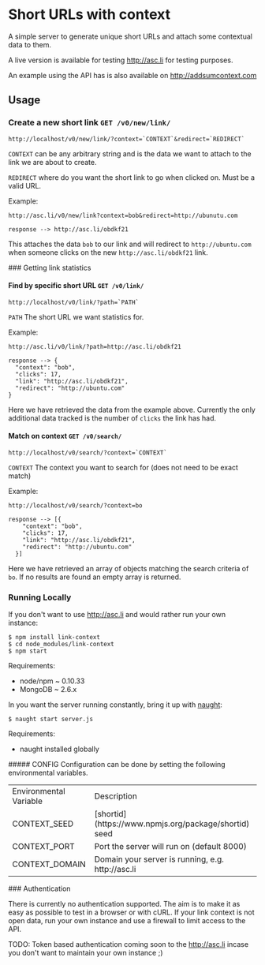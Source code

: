 # Short URLs with context
A simple server to generate unique short URLs and attach some contextual data to them.

A live version is available for testing http://asc.li for testing purposes.

An example using the API has is also available on http://addsumcontext.com


## Usage

### Create a new short link `GET /v0/new/link/`

    http://localhost/v0/new/link/?context=`CONTEXT`&redirect=`REDIRECT`

`CONTEXT` can be any arbitrary string and is the data we want to attach to the link we are about to create.

`REDIRECT` where do you want the short link to go when clicked on. Must be a valid URL.


Example:

    http://asc.li/v0/new/link?context=bob&redirect=http://ubunutu.com

    response --> http://asc.li/obdkf21

This attaches the data `bob` to our link and will redirect to `http://ubuntu.com` when someone clicks on the new `http://asc.li/obdkf21` link.

### Getting link statistics

#### Find by specific short URL `GET /v0/link/`

    http://localhost/v0/link/?path=`PATH`

`PATH` The short URL we want statistics for.

Example:

    http://asc.li/v0/link/?path=http://asc.li/obdkf21

    response --> {
      "context": "bob",
      "clicks": 17,
      "link": "http://asc.li/obdkf21",
      "redirect": "http://ubuntu.com"
    }

Here we have retrieved the data from the example above. Currently the only additional data tracked is the number of `clicks` the link has had.

#### Match on context `GET /v0/search/`

```
http://localhost/v0/search/?context=`CONTEXT`
```

`CONTEXT` The context you want to search for (does not need to be exact match)

Example:

```
http://localhost/v0/search/?context=bo

response --> [{
    "context": "bob",
    "clicks": 17,
    "link": "http://asc.li/obdkf21",
    "redirect": "http://ubuntu.com"
  }]
```

Here we have retrieved an array of objects matching the search criteria of `bo`. If no results are found an empty array is returned.

### Running Locally
If you don't want to use http://asc.li and would rather run your own instance:

    $ npm install link-context
    $ cd node_modules/link-context
    $ npm start

Requirements:
- node/npm ~ 0.10.33
- MongoDB ~ 2.6.x

In you want the server running constantly, bring it up with [naught](https://www.npmjs.org/package/naught):

    $ naught start server.js

Requirements:
- naught installed globally

##### CONFIG
Configuration can be done by setting the following environmental variables.

<table>
  <tr>
    <td>Environmental Variable</td><td>Description</td>
  </tr>
  <tr>
    <td>CONTEXT_SEED</td><td>[shortid](https://www.npmjs.org/package/shortid) seed </td>
  </tr>
  <tr>
    <td>CONTEXT_PORT</td><td>Port the server will run on (default 8000)</td>
  </tr>
  <tr>
    <td>CONTEXT_DOMAIN</td><td>Domain your server is running, e.g. http://asc.li</td>
  </tr>
</table>

### Authentication

There is currently no authentication supported. The aim is to make it as easy as possible to test in a browser or with cURL. If your link context is not open data, run your own instance and use a firewall to limit access to the API.

TODO: Token based authentication coming soon to the http://asc.li incase you don't want to maintain your own instance ;)
